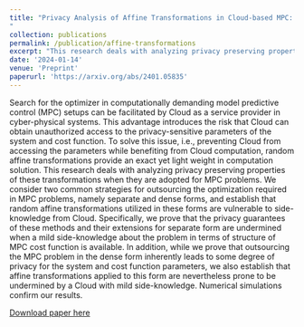```yaml
---
title: "Privacy Analysis of Affine Transformations in Cloud-based MPC: Vulnerability to Side-knowledge
"
collection: publications
permalink: /publication/affine-transformations
excerpt: "This research deals with analyzing privacy preserving properties of random affine transformations when they are adopted for MPC problems."
date: '2024-01-14'
venue: 'Preprint'
paperurl: 'https://arxiv.org/abs/2401.05835'
---
```




Search for the optimizer in computationally demanding model predictive control (MPC) setups can be facilitated by Cloud as a service provider in cyber-physical systems. This advantage introduces the risk that Cloud can obtain unauthorized access to the privacy-sensitive parameters of the system and cost function. To solve this issue, i.e., preventing Cloud from accessing the parameters while benefiting from Cloud computation, random affine transformations provide an exact yet light weight in computation solution. This research deals with analyzing privacy preserving properties of these transformations when they are adopted for MPC problems. We consider two common strategies for outsourcing the optimization required in MPC problems, namely separate and dense forms, and establish that random affine transformations utilized in these forms are vulnerable to side-knowledge from Cloud. Specifically, we prove that the privacy guarantees of these methods and their extensions for separate form are undermined when a mild side-knowledge about the problem in terms of structure of MPC cost function is available. In addition, while we prove that outsourcing the MPC problem in the dense form inherently leads to some degree of privacy for the system and cost function parameters, we also establish that affine transformations applied to this form are nevertheless prone to be undermined by a Cloud with mild side-knowledge. Numerical simulations confirm our results.


[Download paper here](https://arxiv.org/abs/2401.05835)

